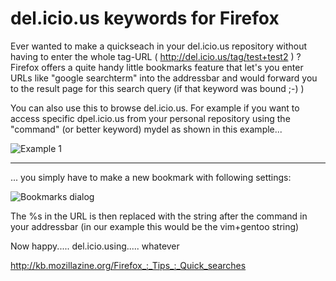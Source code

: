 # del.icio.us keywords for Firefox

Ever wanted to make a quickseach in your del.icio.us repository without having to enter the whole tag-URL ( http://del.icio.us/tag/test+test2 ) ? Firefox offers a quite handy little bookmarks feature that let's you enter URLs like "google searchterm" into the addressbar and would forward you to the result page for this search query (if that keyword was bound ;-) )

You can also use this to browse del.icio.us. For example if you want to access specific dpel.icio.us from your personal repository using the "command" (or better keyword) mydel as shown in this example...

<img src="http://www.zerokspot.com/uploads/ffkwdel1.png" alt="Example 1"/>

-------------------------------



... you simply have to make a new bookmark with following settings:

<img src="http://www.zerokspot.com/uploads/ffkwdel2.png" alt="Bookmarks dialog"/>

The %s in the URL is then replaced with the string after the command in your addressbar (in our example this would be the vim+gentoo string)

Now happy..... del.icio.using..... whatever

<a href="http://kb.mozillazine.org/Firefox_:_Tips_:_Quick_searches">http://kb.mozillazine.org/Firefox_:_Tips_:_Quick_searches</a>